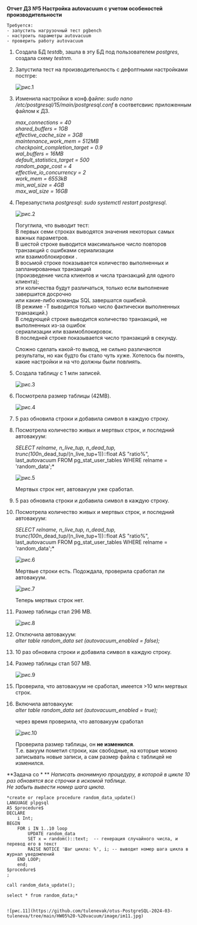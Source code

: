 **Отчет ДЗ №5 Настройка autovacuum с учетом особеностей производительности**  
   
	Требуется:  
	- запустить нагрузочный тест pgbench  
	- настроить параметры autovacuum  
	- проверить работу autovacuum    
  
1. Создала БД *testdb*, зашла в эту БД под пользователем *postgres*, создала схему *testnm*.  
    	
1. Запустила тест на производительность с дефолтными настройками постгре:  
   
	![рис.1](https://github.com/tulenevak/otus-PostgreSQL-2024-03-tuleneva/tree/main/HW05%20-%20vacuum/image/im1.jpg) 
  
1.	Изменила настройки в конф.файле: *sudo nano /etc/postgresql/15/main/postgresql.conf* в соответсвиис приложенным файлом к ДЗ.
  
	*max_connections = 40  
	shared_buffers = 1GB  
	effective_cache_size = 3GB  
	maintenance_work_mem = 512MB  
	checkpoint_completion_target = 0.9  
	wal_buffers = 16MB  
	default_statistics_target = 500  
	random_page_cost = 4  
	effective_io_concurrency = 2  
	work_mem = 6553kB  
	min_wal_size = 4GB  
	max_wal_size = 16GB*  
   
1.	Перезапустила *postgresql*: *sudo systemctl restart postgresql*.  
  
	![рис.2](https://github.com/tulenevak/otus-PostgreSQL-2024-03-tuleneva/tree/main/HW05%20-%20vacuum/image/im2.jpg) 
  
	Погуглила, что выводит тест:  
	В первых семи строках выводятся значения некоторых самых важных параметров.  
	В шестой строке выводится максимальное число повторов транзакций с ошибками сериализации  
	или взаимоблокировки .  
	В восьмой строке показывается количество выполненных и запланированных транзакций  
	(произведение числа клиентов и числа транзакций для одного клиента);  
	эти количества будут различаться, только если выполнение завершится досрочно  
	или какие-либо команды SQL завершатся ошибкой.  
	(В режиме -T выводится только число фактически выполненных транзакций.)  
	В следующей строке выводится количество транзакций, не выполненных из-за ошибок  
	сериализации или взаимоблокировок.  
	В последней строке показывается число транзакций в секунду.
  
	Сложно сделать какой-то вывод, не сильно различаются результаты, но как будто бы стало чуть хуже.
	Хотелось бы понять, какие настройки и на что должны были повлиять.
	
	
1.	Создала таблицу с 1 млн записей.  

	![рис.3](https://github.com/tulenevak/otus-PostgreSQL-2024-03-tuleneva/tree/main/HW05%20-%20vacuum/image/im3.jpg) 
 
1.	Посмотрела размер таблицы (42MB).

	![рис.4](https://github.com/tulenevak/otus-PostgreSQL-2024-03-tuleneva/tree/main/HW05%20-%20vacuum/image/im4.jpg) 
 
1.	5 раз обновила строки и добавила символ в каждую строку.  
  
1.	Посмотрела количество живых и мертвых строк, и последний автовакуум:  
  
	*SELECT relname, n_live_tup, n_dead_tup,   
	trunc(100*n_dead_tup/(n_live_tup+1))::float AS "ratio%",   
	last_autovacuum FROM pg_stat_user_tables WHERE relname = 'random_data';*  

	![рис.5](https://github.com/tulenevak/otus-PostgreSQL-2024-03-tuleneva/tree/main/HW05%20-%20vacuum/image/im5.jpg) 

	Мертвых строк нет, автовакуум уже сработал.  

1. 5 раз обновила строки и добавила символ в каждую строку.  
  
1. Посмотрела количество живых и мертвых строк, и последний автовакуум:  
  
	*SELECT relname, n_live_tup, n_dead_tup,   
	trunc(100*n_dead_tup/(n_live_tup+1))::float AS "ratio%",   
	last_autovacuum FROM pg_stat_user_tables WHERE relname = 'random_data';*  
  
	![рис.6](https://github.com/tulenevak/otus-PostgreSQL-2024-03-tuleneva/tree/main/HW05%20-%20vacuum/image/im6.jpg) 
  
	Мертвые строки есть. Подождала, проверила сработал ли автовакуум.  
  
	![рис.7](https://github.com/tulenevak/otus-PostgreSQL-2024-03-tuleneva/tree/main/HW05%20-%20vacuum/image/im7.jpg) 
  	
	Теперь мертвых строк нет.  
  
1.	Размер таблицы стал 296 MB.  
  
	![рис.8](https://github.com/tulenevak/otus-PostgreSQL-2024-03-tuleneva/tree/main/HW05%20-%20vacuum/image/im8.jpg)  
  
1.	Отключила автовакуум:  
	*alter table random_data set (autovacuum_enabled = false);*  
  
1.	10 раз обновила строки и добавила символ в каждую строку.  
  
1.	Размер таблицы стал 507 MB.  
  
	![рис.9](https://github.com/tulenevak/otus-PostgreSQL-2024-03-tuleneva/tree/main/HW05%20-%20vacuum/image/im9.jpg) 
  
1. Проверила, что автовакуум не сработал, имеется >10 млн мертвых строк.  
  
1. Включила автовакуум:  
	*alter table random_data set (autovacuum_enabled = true);*
  
	через время проверила, что автовакуум сработал  
  
	![рис.10](https://github.com/tulenevak/otus-PostgreSQL-2024-03-tuleneva/tree/main/HW05%20-%20vacuum/image/im10.jpg) 
    
	Проверила размер таблицы, он **не изменился**.   
	Т.е. вакуум пометил строки, как свободные, на которые можно записывать новые записи, а сам размер файла с таблицей не изменился.  
  
  
  
**Задача со * **
	*Написать анонимную процедуру, в которой в цикле 10 раз обновятся все строчки в искомой таблице.  
	Не забыть вывести номер шага цикла.*    

	*create or replace procedure random_data_update()  
	LANGUAGE plpgsql  
	AS $procedure$  
	DECLARE  
		i Int;    
	BEGIN  
		FOR i IN 1..10 loop  
			UPDATE random_data  
			SET x = random()::text;  -- генерация случайного числа, и перевод его в текст  
			RAISE NOTICE 'Шаг цикла: %', i; -- выводит номер шага цикла в журнал уведомлений  
		END LOOP;  
		end;  
	$procedure$  
	;  

	call random_data_update();     

	select * from random_data;*  
	
  
 	![рис.11](https://github.com/tulenevak/otus-PostgreSQL-2024-03-tuleneva/tree/main/HW05%20-%20vacuum/image/im11.jpg)    
  
 